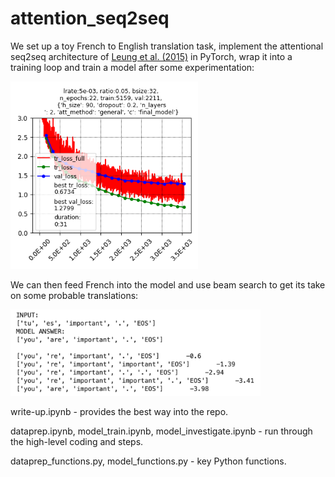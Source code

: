 # attention_seq2seq

We set up a toy French to English translation task, implement the attentional seq2seq architecture of [Leung et al. (2015)](https://arxiv.org/pdf/1508.04025) in PyTorch, wrap it into a training loop and train a model after some experimentation:

<img src="results/5e-03_0.05_32_{'h_size':90,'dropout':0.2,'n_layers':2,'att_method':'general','c':'final_model'}.png" alt="pic" width="300"/>
                  
We can then feed French into the model and use beam search to get its take on some probable translations:

<img src="write-up_pics/e.png" alt="pic" width="400"/>



write-up.ipynb - provides the best way into the repo.

dataprep.ipynb, 
model_train.ipynb, 
model_investigate.ipynb - run through the high-level coding and steps.

dataprep_functions.py, 
model_functions.py     - key Python functions.



